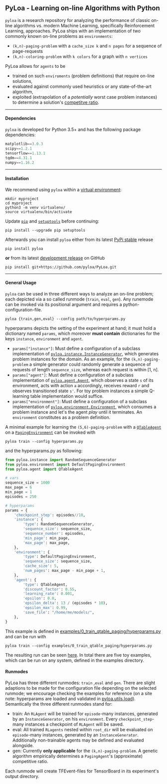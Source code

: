 ## PyLoa - Learning on-line Algorithms with Python

`pyloa` is a research repository for analyzing the performance of classic on-line algorithms vs. modern Machine
Learning, specifically Reinforcement Learning, approaches. PyLoa ships with an implementation of two commonly known 
on-line problems as `environments`:

* `(k,n)-paging-problem` with a `cache_size k` and `n pages` for a sequence of page-requests
* `(k,n)-coloring-problem` with `k colors` for a graph with `n vertices` 

PyLoa allows for `agents` to be 

* trained on such `enviroments` (problem definitions) that require on-line solutions, 
* evaluated against commonly used heuristics or any state-of-the-art algorithm,
* exploited (extrapolation of a *potentially* worst case problem instances) to determine a solution's [competitve ratio](https://en.wikipedia.org/wiki/Competitive_analysis_(online_algorithm)).

---

#### Dependencies

`pyloa` is developed for Python 3.5+ and has the following package dependencies:

```python
matplotlib==3.0.3  
scipy==1.2.1  
tensorflow==1.13.1  
tqdm==4.31.1  
numpy==1.16.2
```

---
#### Installation

We recommend using `pyloa` within a [virtual environment](https://docs.python.org/3.5/library/venv.html):

    mkdir myproject
    cd myproject
    python3 -m venv virtualenv/
    source virtualenv/bin/activate
 
Update [`pip`](https://pypi.org/project/pip/) and [`setuptools`](https://pypi.org/project/setuptools/) before continuing:

    pip install --upgrade pip setuptools

Afterwards you can install `pyloa` either from its latest [PyPi stable](https://pypi.org/project/pyloa/) release

    pip install pyloa
    
**or** from its latest [development release](https://github.com/pyloa/PyLoa/tree/master/pyloa) on GitHub

    pip install git+https://github.com/pyloa/PyLoa.git

---
#### General Usage

`pyloa` can be used in three different ways to analyze an on-line problem; each depicted via a so called runmode 
(`train`, `eval`, `gen`). Any runemode can be invoked via its positional argument and requires a python-configuration-file.

    pyloa {train,gen,eval} --config path/to/hyperparams.py

hyperparams depicts the setting of the experiment at hand; it must hold a dictionary named `params`, which moreover **must 
contain** dictionaries for the keys `instance`, `environment` and `agent`. 

* `params["ìnstance"]`: Must define a configuration of a subclass implementation of [`pyloa.instance.InstanceGenerator`](https://github.com/pyloa/PyLoa/blob/master/pyloa/instance/instancegenerator.py), 
which generates problem instances for the domain. As an example, for the `(k,n)-paging-problem` a simple generator could 
randomly generate a sequence of requests of length `sequence_size`, whereas each request is within [1, n].   
* `params["agent"]`: Must define a configuration of a subclass implementation of [`pyloa.agent.Agent`](https://github.com/pyloa/PyLoa/blob/master/pyloa/agent/agent.py), 
which observes a state `s` of its environment, acts with action `a` accordingly, receives reward `r` and observes 
transitioned state `s'`. For toy problem instances a simple Q-learning table implementation would suffice. 
* `params["environment"]`: Must define a configuration of a subclass implementation of [`pyloa.environment.Environment`](https://github.com/pyloa/PyLoa/blob/master/pyloa/environment/environment.py), 
which consumes a problem instance and let's the agent *play* until it terminates. An `environment` constitutes as a problem
definition.

A minimal example for learning the `(5,6)-paging-problem` with a [`QTableAgent`](https://github.com/pyloa/PyLoa/blob/master/pyloa/agent/qtable.py) on a 
[`PagingEnvironment`](https://github.com/pyloa/PyLoa/blob/master/pyloa/environment/environment.py#L105) can be invoked with

    pyloa train --config hyperparams.py

and the hyperparams.py as following:
    
```python
from pyloa.instance import RandomSequenceGenerator
from pyloa.environment import DefaultPagingEnvironment
from pyloa.agent import QTableAgent

# vars
sequence_size = 1000
max_page = 6
min_page = 1
episodes = 250

# hyperparams
params = {
    'checkpoint_step': episodes//10,
    'instance': {
        'type': RandomSequenceGenerator,
        'sequence_size': sequence_size,
        'sequence_number': episodes,
        'min_page': min_page,
        'max_page': max_page,
    },
    'environment': {
        'type': DefaultPagingEnvironment,
        'sequence_size': sequence_size,
        'cache_size': 5,
        'num_pages': max_page - min_page + 1,
    },
    'agent': {
        'type': QTableAgent,
        'discount_factor': 0.55,
        'learning_rate': 0.001,
        'epsilon': 0.0,
        'epsilon_delta': 13 / (episodes * 10),
        'epsilon_max': 0.99,
        'save_file': "/home/me/models/",
    },
}
```

This example is defined in [examples/0_train_qtable_paging/hyperparams.py](https://github.com/pyloa/PyLoa/tree/master/examples/0_train_qtable_paging) and can be run with

    pyloa train --config examples/0_train_qtable_paging/hyperparams.py
    
The resulting run can be seen [here](http://google.com). In total there are five toy examples, which can be run on any system, 
defined in the examples directory.

#### Runmodes

PyLoa has three different runmodes: `train` ,`eval` and `gen`. There are slight adaptions to be made for the configuration file 
depending on the selected runmode; we encourage checking the examples for reference (on a site note: hyperparams are loaded and validated
in [pyloa.utils.load](https://github.com/pyloa/PyLoa/blob/master/pyloa/utils/load.py#L13)). Semantically the three different runmodes stand for: 

* train: An `RLAgent` will be trained for `episode`-many instances, generated by an `InstanceGenerator`, on his `environment`. 
Every `checkpoint_step`-many instances a checkpoint of `RLAgent` will be saved.  
* eval: All trained `RLagents` nested within `root_dir` will be evaluated on `episode`-many instances, generated by an `InstanceGenerator`.
Additionally non-trainable agents may be defined and evaluated alongside.
* gen: Currently **only applicable** for the `(k,n)-paging-problem`. A genetic algorithm empirically determines a `PagingAgent`'s 
(approximate) competitive ratio. 

Each runmode will create TFEvent-files for TensorBoard in its experiment's output directory. 

